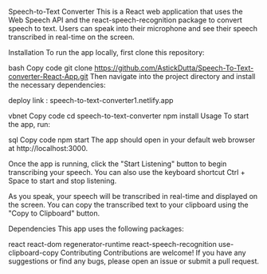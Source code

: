 Speech-to-Text Converter
This is a React web application that uses the Web Speech API and the react-speech-recognition package to convert speech to text. Users can speak into their microphone and see their speech transcribed in real-time on the screen.

Installation
To run the app locally, first clone this repository:

bash
Copy code
git clone https://github.com/AstickDutta/Speech-To-Text-converter-React-App.git
Then navigate into the project directory and install the necessary dependencies:

deploy link : speech-to-text-converter1.netlify.app

vbnet
Copy code
cd speech-to-text-converter
npm install
Usage
To start the app, run:

sql
Copy code
npm start
The app should open in your default web browser at http://localhost:3000.

Once the app is running, click the "Start Listening" button to begin transcribing your speech. You can also use the keyboard shortcut Ctrl + Space to start and stop listening.

As you speak, your speech will be transcribed in real-time and displayed on the screen. You can copy the transcribed text to your clipboard using the "Copy to Clipboard" button.

Dependencies
This app uses the following packages:

react
react-dom
regenerator-runtime
react-speech-recognition
use-clipboard-copy
Contributing
Contributions are welcome! If you have any suggestions or find any bugs, please open an issue or submit a pull request.